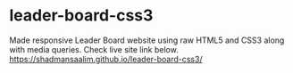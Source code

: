 # leader-board-css3
Made responsive Leader Board website using raw HTML5 and CSS3 along with media queries. Check live site link below.
https://shadmansaalim.github.io/leader-board-css3/
